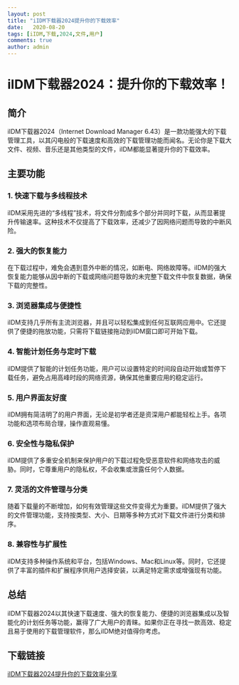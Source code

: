 ```yaml
---
layout: post
title: "iIDM下载器2024提升你的下载效率"
date:   2020-08-20
tags: [iIDM,下载,2024,文件,用户]
comments: true
author: admin
---
```

# iIDM下载器2024：提升你的下载效率！

## 简介
iIDM下载器2024（Internet Download Manager 6.43）是一款功能强大的下载管理工具，以其闪电般的下载速度和高效的下载管理功能而闻名。无论你是下载大文件、视频、音乐还是其他类型的文件，iIDM都能显著提升你的下载效率。

## 主要功能

### 1. 快速下载与多线程技术
iIDM采用先进的“多线程”技术，将文件分割成多个部分并同时下载，从而显著提升传输速率。这种技术不仅提高了下载效率，还减少了因网络问题而导致的中断风险。

### 2. 强大的恢复能力
在下载过程中，难免会遇到意外中断的情况，如断电、网络故障等。iIDM的强大恢复能力能够从因中断的下载或网络问题导致的未完整下载文件中恢复数据，确保下载的完整性。

### 3. 浏览器集成与便捷性
iIDM支持几乎所有主流浏览器，并且可以轻松集成到任何互联网应用中。它还提供了便捷的拖放功能，只需将下载链接拖动到iIDM窗口即可开始下载。

### 4. 智能计划任务与定时下载
iIDM提供了智能的计划任务功能，用户可以设置特定的时间段自动开始或暂停下载任务，避免占用高峰时段的网络资源，确保其他重要应用的稳定运行。

### 5. 用户界面友好度
iIDM拥有简洁明了的用户界面，无论是初学者还是资深用户都能轻松上手。各项功能和选项布局合理，操作直观易懂。

### 6. 安全性与隐私保护
iIDM提供了多重安全机制来保护用户的下载过程免受恶意软件和网络攻击的威胁。同时，它尊重用户的隐私权，不会收集或泄露任何个人数据。

### 7. 灵活的文件管理与分类
随着下载量的不断增加，如何有效管理这些文件变得尤为重要。iIDM提供了强大的文件管理功能，支持按类型、大小、日期等多种方式对下载文件进行分类和排序。

### 8. 兼容性与扩展性
iIDM支持多种操作系统和平台，包括Windows、Mac和Linux等。同时，它还提供了丰富的插件和扩展程序供用户选择安装，以满足特定需求或增强现有功能。

## 总结
iIDM下载器2024以其快速下载速度、强大的恢复能力、便捷的浏览器集成以及智能化的计划任务等功能，赢得了广大用户的青睐。如果你正在寻找一款高效、稳定且易于使用的下载管理软件，那么iIDM绝对值得你考虑。

## 下载链接

[iIDM下载器2024提升你的下载效率分享](https://pan.quark.cn/s/80090998addc)